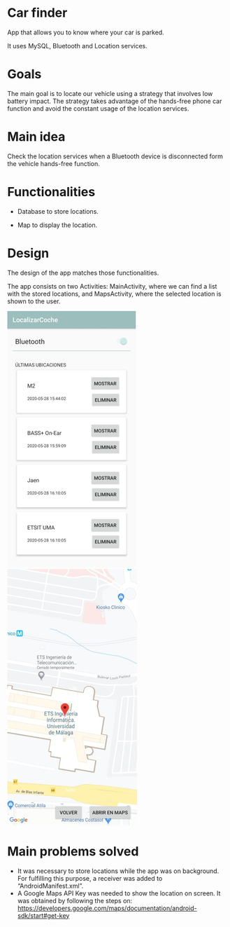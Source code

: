 # Car finder
App that allows you to know where your car is parked.

It uses MySQL, Bluetooth and Location services.

# Goals
The main goal is to locate our vehicle using a strategy that involves low battery impact. The strategy takes advantage of the hands-free phone car function and avoid the constant usage of the location services.

# Main idea
Check the location services when a Bluetooth device is disconnected form the vehicle hands-free function.

# Functionalities
- Database to store locations.

- Map to display the location.

# Design
The design of the app matches those functionalities.

The app consists on two Activities: MainActivity, where we can find a list with the stored locations, and MapsActivity, where the selected location is shown to the user.

![Alt text](screenshots/screenshot1.jpg?raw=true "Screenshot 1")
![Alt text](screenshots/screenshot2.jpg?raw=true "Screenshot 2")

# Main problems solved
- It was necessary to store locations while the app was on background. For fulfilling this purpose, a receiver was added to “AndroidManifest.xml”.
- A Google Maps API Key was needed to show the location on screen. It was obtained by following the steps on: https://developers.google.com/maps/documentation/android-sdk/start#get-key
